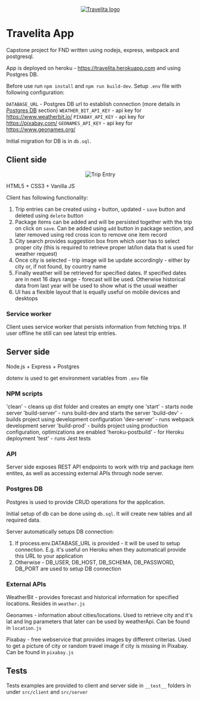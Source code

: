 <p align="center">
  <a href="https://travelita.herokuapp.com/"><img src="https://user-images.githubusercontent.com/203106/82113206-f7e53300-975c-11ea-9edf-bb9238715d29.png" alt="Travelita logo"/></a>
</p>

# Travelita App

Capstone project for FND written using nodejs, express, webpack and postgresql.

App is deployed on heroku - https://travelita.herokuapp.com and using Postgres DB.

Before use run `npm install` and `npm run build-dev`. Setup `.env` file with following configuration:

`DATABASE_URL` - Postgres DB url to establish connection (more details in [Postgres DB](#postgres-db) section)
`WEATHER_BIT_API_KEY` - api key for https://www.weatherbit.io/
`PIXABAY_API_KEY` - api key for https://pixabay.com/
`GEONAMES_API_KEY` - api key for https://www.geonames.org/

Initial migration for DB is in `db.sql`.

## Client side

<p align="center">
  <img src="https://user-images.githubusercontent.com/203106/82126123-4ae9d500-97b3-11ea-8ad7-d9ca43300dfc.png" alt="Trip Entry"/>

HTML5 + CSS3 + Vanilla JS

Client has following functionality:
1. Trip entries can be created using `+` button, updated - `save` button and deleted using `delete` button
2. Package items can be added and will be persisted together with the trip on click on `save`. Can be added using `add` button in package section, and later removed using red cross icon to remove one item record
3. City search provides suggestion box from which user has to select proper city (this is required to retrieve proper lat/lon data that is used for weather request)
4. Once city is selected - trip image will be update accordingly - either by city or, if not found, by country name
5. Finally weather will be retrieved for specified dates. If specified dates are in next 16 days range - forecast will be used. Otherwise historical data from last year will be used to show what is the usual weather
6. UI has a flexible layout that is equally useful on mobile devices and desktops

### Service worker

Client uses service worker that persists information from fetching trips. If user offline he still can see latest trip entries.

## Server side

Node.js + Express + Postgres

dotenv is used to get environment variables from `.env` file

### NPM scripts

'clean' - cleans up dist folder and creates an empty one
'start' - starts node server
'build-server' - runs build-dev and starts the server
'build-dev' - builds project using development configuration
'dev-server' - runs webpack development server
'build-prod' - builds project using production configuration, optimizations are enabled
'heroku-postbuild' - for Heroku deployment
'test' - runs Jest tests

### API

Server side exposes REST API endpoints to work with trip and package item entites, as well as accessing external APIs through node server.

### Postgres DB

Postgres is used to provide CRUD operations for the application. 

Initial setup of db can be done using `db.sql`. It will create new tables and all required data.

Server automatically setups DB connection:
1. If process.env.DATABASE_URL is provided - it will be used to setup connection. E.g. it's useful on Heroku when they automaticall provide this URL to your application 
2. Otherwise - DB_USER, DB_HOST, DB_SCHEMA, DB_PASSWORD, DB_PORT are used to setup DB connection

### External APIs

WeatherBit - provides forecast and historical information for specified locations. Resides in `weather.js`

Geonames - information about cities/locations. Used to retrieve city and it's lat and lng parameters that later can be used by weatherApi. Can be found in `location.js`

Pixabay - free webservice that provides images by different criterias. Used to get a picture of city or random travel image if city is missing in Pixabay. Can be found in `pixabay.js`

## Tests

Tests examples are provided to client and server side in `__test__` folders in under `src/client` and `src/server`